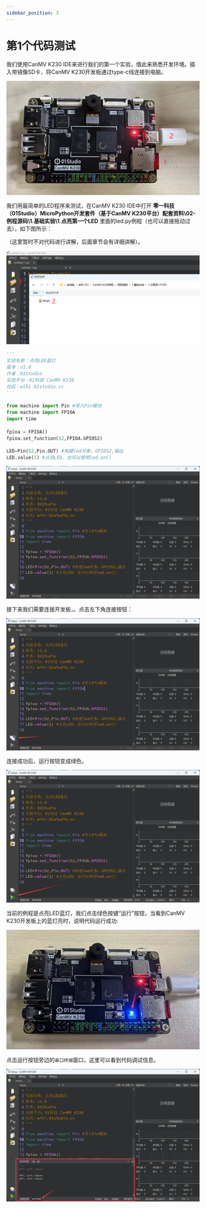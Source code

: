 ```yaml
---
sidebar_position: 3
---
```


# 第1个代码测试

我们使用CanMV K230 IDE来进行我们的第一个实验，借此来熟悉开发环境。插入带镜像SD卡，将CanMV K230开发板通过type-c线连接到电脑。

![demo1](./img/demo/demo1.png)

我们用最简单的LED程序来测试，在CanMV K230 IDE中打开 **零一科技（01Studio）MicroPython开发套件（基于CanMV K230平台）配套资料\02-例程源码\1.基础实验\1.点亮第一个LED** 里面的led.py例程（也可以直接拖动过去），如下图所示：

（这里暂时不对代码进行讲解，后面章节会有详细讲解）。

![demo1](./img/demo/demo1_1.png)

```python
'''
实验名称：点亮LED蓝灯
版本：v1.0
作者：01Studio
实验平台：01科技 CanMV K230
社区：wiki.01studio.cc
'''

from machine import Pin #导入Pin模块
from machine import FPIOA
import time

fpioa = FPIOA()
fpioa.set_function(52,FPIOA.GPIO52)

LED=Pin(52,Pin.OUT) #构建led对象，GPIO52,输出
LED.value(1) #点亮LED，也可以使用led.on()
```

![demo2](./img/demo/demo2.png)

接下来我们需要连接开发板，。点击左下角连接按钮：

![demo3](./img/demo/demo3.png)

连接成功后，运行按钮变成绿色。

![demo5](./img/demo/demo5.png)

当前的例程是点亮LED蓝灯，我们点击绿色按键“运行”按钮，当看到CanMV K230开发板上的蓝灯亮时，说明代码运行成功:

![demo6](./img/demo/demo6.png)

点击运行按钮旁边的`串口终端`窗口，这里可以看到代码调试信息。

![demo6](./img/demo/demo7.png)
